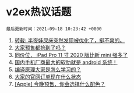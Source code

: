 # v2ex热议话题

`最后更新时间：2021-09-18 10:23:42 +0800`

1. [转载: 半夜娃尿床突然发现被优化了，挺不爽的。](https://www.v2ex.com/t/802488)
1. [大家预售都抢到了吗？](https://www.v2ex.com/t/802615)
1. [同价位， iPad Pro 11 寸 2020 版比新 mini 强多了](https://www.v2ex.com/t/802507)
1. [国内手机厂商最大的软肋就是 android 系统！](https://www.v2ex.com/t/802674)
1. [编译原理大家是怎么学习的？](https://www.v2ex.com/t/802520)
1. [大家的官网订单现在什么状态](https://www.v2ex.com/t/802632)
1. [[Apple] 今晚预售，你会选择什么配色？](https://www.v2ex.com/t/802537)

